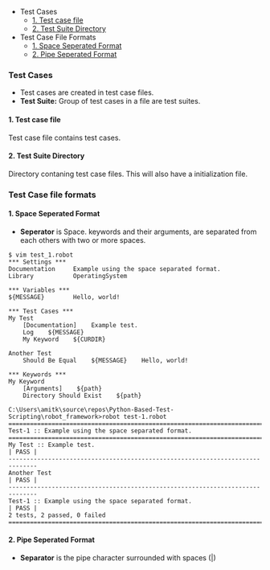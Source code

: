 - Test Cases
  - [1. Test case file](#t1)
  - [2. Test Suite Directory](#t2)
- Test Case File Formats
  - [1. Space Seperated Format](#ssf)
  - [2. Pipe Seperated Format](#psf)


<a name=tc></a>
### Test Cases
- Test cases are created in test case files.
- **Test Suite:** Group of test cases in a file are test suites.

<a name=t1></a>
#### 1. Test case file
Test case file contains test cases.

<a name=t2></a>
#### 2. Test Suite Directory
Directory contaning test case files. This will also have a initialization file.


### Test Case file formats
<a name=ssf></a>
#### 1. Space Seperated Format
- **Seperator** is Space. keywords and their arguments, are separated from each others with two or more spaces.
```robot
$ vim test_1.robot
*** Settings ***
Documentation     Example using the space separated format.
Library           OperatingSystem

*** Variables ***
${MESSAGE}        Hello, world!

*** Test Cases ***
My Test
    [Documentation]    Example test.
    Log    ${MESSAGE}
    My Keyword    ${CURDIR}

Another Test
    Should Be Equal    ${MESSAGE}    Hello, world!

*** Keywords ***
My Keyword
    [Arguments]    ${path}
    Directory Should Exist    ${path}
    
C:\Users\amitk\source\repos\Python-Based-Test-Scripting\robot_framework>robot test-1.robot
==============================================================================
Test-1 :: Example using the space separated format.
==============================================================================
My Test :: Example test.                                              | PASS |
------------------------------------------------------------------------------
Another Test                                                          | PASS |
------------------------------------------------------------------------------
Test-1 :: Example using the space separated format.                   | PASS |
2 tests, 2 passed, 0 failed
==============================================================================
```

<a name=psf></a>
#### 2. Pipe Seperated Format
- **Separator** is the pipe character surrounded with spaces (|)
